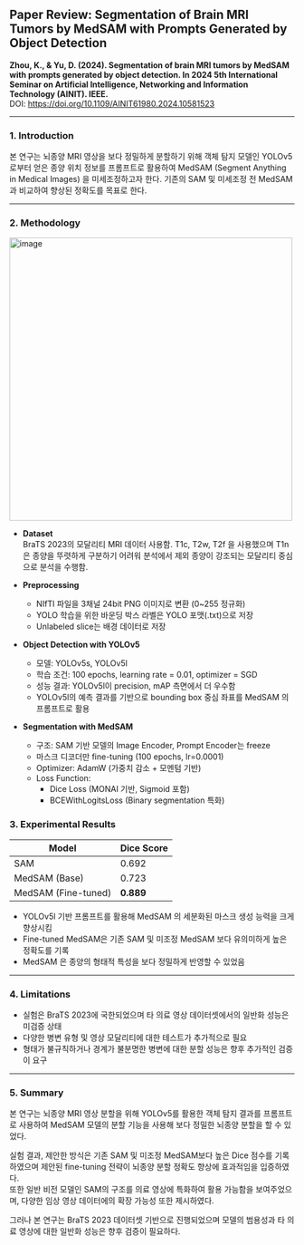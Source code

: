 ## Paper Review: Segmentation of Brain MRI Tumors by MedSAM with Prompts Generated by Object Detection
**Zhou, K., & Yu, D. (2024). Segmentation of brain MRI tumors by MedSAM with prompts generated by object detection. In 2024 5th International Seminar on Artificial Intelligence, Networking and Information Technology (AINIT). IEEE.**  
DOI: https://doi.org/10.1109/AINIT61980.2024.10581523

---

### 1. Introduction

본 연구는 뇌종양 MRI 영상을 보다 정밀하게 분할하기 위해 객체 탐지 모델인 YOLOv5로부터 얻은 종양 위치 정보를 프롬프트로 활용하여 MedSAM (Segment Anything in Medical Images) 을 미세조정하고자 한다. 기존의 SAM 및 미세조정 전 MedSAM 과 비교하여 향상된 정확도를 목표로 한다.

---

### 2. Methodology

<img width="500" alt="image" src="https://github.com/user-attachments/assets/93ca01ca-1751-4cbe-b0cd-eb25176f713d" />


- **Dataset**  
  BraTS 2023의 모달리티 MRI 데이터 사용함.
  T1c, T2w, T2f 을 사용했으며 T1n은 종양을 뚜렷하게 구분하기 어려워 분석에서 제외
  종양이 강조되는 모달리티 중심으로 분석을 수행함.

- **Preprocessing**  
  - NIfTI 파일을 3채널 24bit PNG 이미지로 변환 (0~255 정규화)
  - YOLO 학습을 위한 바운딩 박스 라벨은 YOLO 포맷(.txt)으로 저장
  - Unlabeled slice는 배경 데이터로 저장

- **Object Detection with YOLOv5**  
  - 모델: YOLOv5s, YOLOv5l  
  - 학습 조건: 100 epochs, learning rate = 0.01, optimizer = SGD  
  - 성능 결과: YOLOv5l이 precision, mAP 측면에서 더 우수함  
  - YOLOv5l의 예측 결과를 기반으로 bounding box 중심 좌표를 MedSAM 의 프롬프트로 활용

- **Segmentation with MedSAM**
  - 구조: SAM 기반 모델의 Image Encoder, Prompt Encoder는 freeze  
  - 마스크 디코더만 fine-tuning (100 epochs, lr=0.0001)
  - Optimizer: AdamW (가중치 감소 + 모멘텀 기반)
  - Loss Function:
    - Dice Loss (MONAI 기반, Sigmoid 포함)
    - BCEWithLogitsLoss (Binary segmentation 특화)

### 3. Experimental Results

| Model               | Dice Score |
|---------------------|------------|
| SAM                 | 0.692      |
| MedSAM (Base)       | 0.723      |
| MedSAM (Fine-tuned) | **0.889**  |

- YOLOv5l 기반 프롬프트를 활용해 MedSAM 의 세분화된 마스크 생성 능력을 크게 향상시킴
- Fine-tuned MedSAM은 기존 SAM 및 미조정 MedSAM 보다 유의미하게 높은 정확도를 기록
- MedSAM 은 종양의 형태적 특성을 보다 정밀하게 반영할 수 있었음

---

### 4. Limitations

- 실험은 BraTS 2023에 국한되었으며 타 의료 영상 데이터셋에서의 일반화 성능은 미검증 상태
- 다양한 병변 유형 및 영상 모달리티에 대한 테스트가 추가적으로 필요
- 형태가 불규칙하거나 경계가 불분명한 병변에 대한 분할 성능은 향후 추가적인 검증이 요구

---

### 5. Summary

본 연구는 뇌종양 MRI 영상 분할을 위해 YOLOv5를 활용한 객체 탐지 결과를 프롬프트로 사용하여 MedSAM 모델의 분할 기능을 사용해 보다 정밀한 뇌종양 분할을 할 수 있었다.  

실험 결과, 제안한 방식은 기존 SAM 및 미조정 MedSAM보다 높은 Dice 점수를 기록하였으며 제안된 fine-tuning 전략이 뇌종양 분할 정확도 향상에 효과적임을 입증하였다.  
또한 일반 비전 모델인 SAM의 구조를 의료 영상에 특화하여 활용 가능함을 보여주었으며, 다양한 임상 영상 데이터에의 확장 가능성 또한 제시하였다.

그러나 본 연구는 BraTS 2023 데이터셋 기반으로 진행되었으며 모델의 범용성과 타 의료 영상에 대한 일반화 성능은 향후 검증이 필요하다.



